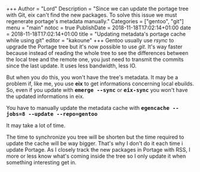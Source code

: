 +++
Author = "Lord"
Description = "Since we can update the portage tree with Git, eix can't find the new packages. To solve this issue we must regenerate portage's metadata manually."
Categories = ["gentoo", "git"]
menu = "main"
notoc = true
PublishDate = 2018-11-18T17:02:14+01:00
date = 2018-11-18T17:02:14+01:00
title = "Updating metadata's portage cache while using git"
editor = "kakoune"
+++
Gentoo usually use *rsync* to upgrade the Portage tree but it's now possible to use *git*.
It's way faster because instead of reading the whole tree to see the differences between the local tree and the remote one, you just need to transmit the commits since the last update.
It uses less bandwidth, less IO.

But when you do this, you won't have the tree's metadata.
It may be a problem if, like me, you use **eix** to get informations concerning local ebuilds.
So, even if you update with **<kbd>emerge --sync</kbd>** or **<kbd>eix-sync</kbd>** you won't have the updated informations in eix.

You have to manually update the metadata cache with **<kbd>egencache --jobs=8 --update --repo=gentoo</kbd>**

It may take a lot of time.

The time to synchronize you tree will be shorten but the time required to update the cache will be way bigger.
That's why I don't do it each time i update Portage.
As I closely track the new packages in Portage with RSS, I more or less know what's coming inside the tree so I only update it when something interesting get in.

